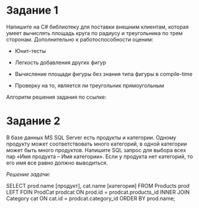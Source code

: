 # Задание 1
 Напишите на C# библиотеку для поставки внешним клиентам, которая умеет вычислять площадь круга по радиусу и треугольника по трем сторонам. Дополнительно к работоспособности оценим:

- Юнит-тесты

- Легкость добавления других фигур

- Вычисление площади фигуры без знания типа фигуры в compile-time

- Проверку на то, является ли треугольник прямоугольным

Алгоритм решения задания по ссылке:



# Задание 2 
В базе данных MS SQL Server есть продукты и категории. Одному продукту может соответствовать много категорий, в одной категории может быть много продуктов. Напишите SQL запрос для выбора всех пар «Имя продукта – Имя категории». Если у продукта нет категорий, то его имя все равно должно выводиться.

_Решение задачи:_

SELECT prod.name [продукт], cat.name [категория] FROM Products prod
    LEFT FOIN ProdCat prodcat ON prod.id = prodcat.products_id
    INNER JOIN Category cat ON cat.id = prodcat.category_id
ORDER BY prod.name;



